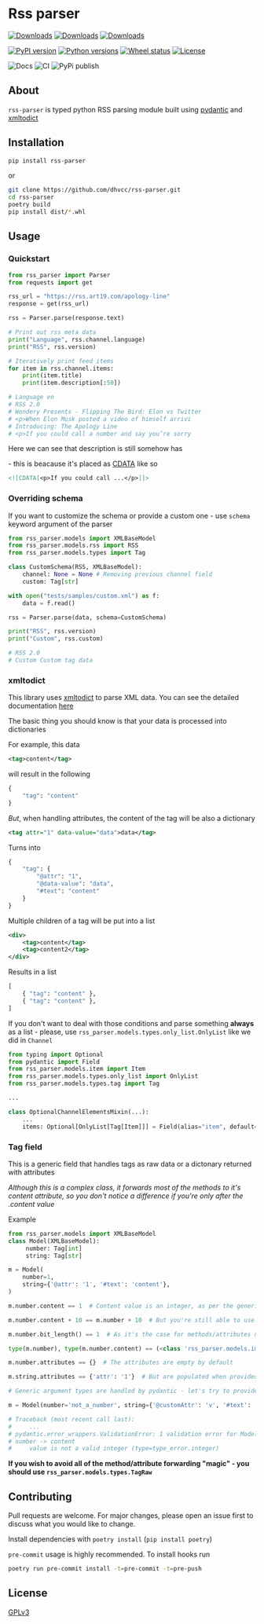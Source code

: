 # Rss parser

[![Downloads](https://pepy.tech/badge/rss-parser)](https://pepy.tech/project/rss-parser)
[![Downloads](https://pepy.tech/badge/rss-parser/month)](https://pepy.tech/project/rss-parser)
[![Downloads](https://pepy.tech/badge/rss-parser/week)](https://pepy.tech/project/rss-parser)

[![PyPI version](https://img.shields.io/pypi/v/rss-parser)](https://pypi.org/project/rss-parser)
[![Python versions](https://img.shields.io/pypi/pyversions/rss-parser)](https://pypi.org/project/rss-parser)
[![Wheel status](https://img.shields.io/pypi/wheel/rss-parser)](https://pypi.org/project/rss-parser)
[![License](https://img.shields.io/pypi/l/rss-parser?color=success)](https://github.com/dhvcc/rss-parser/blob/master/LICENSE)

![Docs](https://github.com/dhvcc/rss-parser/actions/workflows/pages/pages-build-deployment/badge.svg)
![CI](https://github.com/dhvcc/rss-parser/actions/workflows/ci.yml/badge.svg?branch=master)
![PyPi publish](https://github.com/dhvcc/rss-parser/actions/workflows/publish_to_pypi.yml/badge.svg)

## About

`rss-parser` is typed python RSS parsing module built using [pydantic](https://github.com/pydantic/pydantic) and [xmltodict](https://github.com/martinblech/xmltodict)

## Installation

```bash
pip install rss-parser
```

or

```bash
git clone https://github.com/dhvcc/rss-parser.git
cd rss-parser
poetry build
pip install dist/*.whl
```

## Usage

### Quickstart

```python
from rss_parser import Parser
from requests import get

rss_url = "https://rss.art19.com/apology-line"
response = get(rss_url)

rss = Parser.parse(response.text)

# Print out rss meta data
print("Language", rss.channel.language)
print("RSS", rss.version)

# Iteratively print feed items
for item in rss.channel.items:
    print(item.title)
    print(item.description[:50])

# Language en
# RSS 2.0
# Wondery Presents - Flipping The Bird: Elon vs Twitter
# <p>When Elon Musk posted a video of himself arrivi
# Introducing: The Apology Line
# <p>If you could call a number and say you’re sorry
```

Here we can see that description is still somehow has <p> - this is beacause it's placed as [CDATA](https://www.w3resource.com/xml/CDATA-sections.php) like so

```xml
<![CDATA[<p>If you could call ...</p>]]>
```

### Overriding schema

If you want to customize the schema or provide a custom one - use `schema` keyword argument of the parser

```python
from rss_parser.models import XMLBaseModel
from rss_parser.models.rss import RSS
from rss_parser.models.types import Tag

class CustomSchema(RSS, XMLBaseModel):
    channel: None = None # Removing previous channel field
    custom: Tag[str]

with open("tests/samples/custom.xml") as f:
    data = f.read()

rss = Parser.parse(data, schema=CustomSchema)

print("RSS", rss.version)
print("Custom", rss.custom)

# RSS 2.0
# Custom Custom tag data
```

### xmltodict

This library uses [xmltodict](https://github.com/martinblech/xmltodict) to parse XML data. You can see the detailed documentation [here](https://github.com/martinblech/xmltodict#xmltodict)

The basic thing you should know is that your data is processed into dictionaries

For example, this data

```xml
<tag>content</tag>
```

will result in the following

```python
{
    "tag": "content"
}
```

*But*, when handling attributes, the content of the tag will be also a dictionary

```xml
<tag attr="1" data-value="data">data</tag>
```

Turns into

```python
{
    "tag": {
        "@attr": "1",
        "@data-value": "data",
        "#text": "content"
    }
}
```

Multiple children of a tag will be put into a list

```xml
<div>
    <tag>content</tag>
    <tag>content2</tag>
</div>
```

Results in a list

```python
[
    { "tag": "content" },
    { "tag": "content" },
]
```

If you don't want to deal with those conditions and parse something **always** as a list - 
please, use `rss_parser.models.types.only_list.OnlyList` like we did in `Channel`
```python
from typing import Optional
from pydantic import Field
from rss_parser.models.item import Item
from rss_parser.models.types.only_list import OnlyList
from rss_parser.models.types.tag import Tag

...

class OptionalChannelElementsMixin(...):
    ...
    items: Optional[OnlyList[Tag[Item]]] = Field(alias="item", default=[])
```

### Tag field

This is a generic field that handles tags as raw data or a dictonary returned with attributes

*Although this is a complex class, it forwards most of the methods to it's content attribute, so you don't notice a difference if you're only after the .content value*

Example

```python
from rss_parser.models import XMLBaseModel
class Model(XMLBaseModel):
     number: Tag[int]
     string: Tag[str]

m = Model(
    number=1,
    string={'@attr': '1', '#text': 'content'},
)

m.number.content == 1  # Content value is an integer, as per the generic type

m.number.content + 10 == m.number + 10  # But you're still able to use the Tag itself in common operators

m.number.bit_length() == 1  # As it's the case for methods/attributes not found in the Tag itself

type(m.number), type(m.number.content) == (<class 'rss_parser.models.image.Tag[int]'>, <class 'int'>)  # types are NOT the same, however, the interfaces are very similar most of the time

m.number.attributes == {}  # The attributes are empty by default

m.string.attributes == {'attr': '1'}  # But are populated when provided. Note that the @ symbol is trimmed from the beggining, however, camelCase is not converted

# Generic argument types are handled by pydantic - let's try to provide a string for a Tag[int] number

m = Model(number='not_a_number', string={'@customAttr': 'v', '#text': 'str tag value'})  # This will lead in the following traceback

# Traceback (most recent call last):
#     ...
# pydantic.error_wrappers.ValidationError: 1 validation error for Model
# number -> content
#     value is not a valid integer (type=type_error.integer)
```

**If you wish to avoid all of the method/attribute forwarding "magic" - you should use `rss_parser.models.types.TagRaw`**

## Contributing

Pull requests are welcome. For major changes, please open an issue first
to discuss what you would like to change.

Install dependencies with `poetry install` (`pip install poetry`)

`pre-commit` usage is highly recommended. To install hooks run

```bash
poetry run pre-commit install -t=pre-commit -t=pre-push
```

## License

[GPLv3](https://github.com/dhvcc/rss-parser/blob/master/LICENSE)
